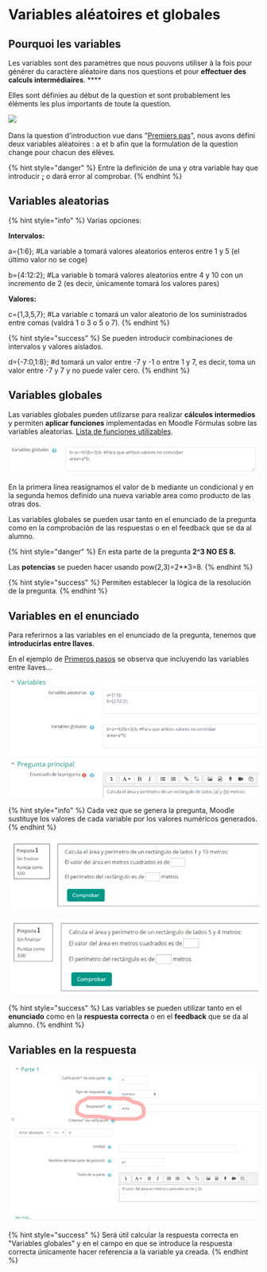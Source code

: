 # Variables aléatoires et globales

## Pourquoi les variables

Les variables sont des paramètres que nous pouvons utiliser à la fois pour générer du caractère aléatoire dans nos questions et pour **effectuer des calculs intermédiaires**. \*\*\*\*

Elles sont définies au début de la question et sont probablement les éléments les plus importants de toute la question.

![](<../.gitbook/assets/Editar\_una\_pregunta\_de\_fórmulas (1).png>)

Dans la question d'introduction vue dans "[Premiers pas](../untitled.md#pregunta-en-xml)", nous avons défini deux variables aléatoires : a et b afin que la formulation de la question change pour chacun des élèves.

{% hint style="danger" %}
Entre la definición de una y otra variable hay que introducir **;** o dará error al comprobar.
{% endhint %}

## Variables aleatorias

{% hint style="info" %}
Varias opciones:

**Intervalos:**

a={1:6}; #La variable a tomará valores aleatorios enteros entre 1 y 5 (el último valor no se coge)

b={4:12:2}; #La variable b tomará valores aleatorios entre 4 y 10 con un incremento de 2 (es decir, únicamente tomará los valores pares)

**Valores:**

c={1,3,5,7}; #La variable c tomará un valor aleatorio de los suministrados entre comas (valdrá 1 o 3 o 5 o 7).
{% endhint %}

{% hint style="success" %}
Se pueden introducir combinaciones de intervalos y valores aislados.

d={-7:0,1:8}; #d tomará un valor entre -7 y -1 o entre 1 y 7, es decir, toma un valor entre -7 y 7 y no puede valer cero.
{% endhint %}

## Variables globales

Las variables globales pueden utilizarse para realizar **cálculos intermedios** y permiten **aplicar funciones** implementadas en Moodle Fórmulas sobre las variables aleatorias. [Lista de funciones utilizables](https://moodleformulas.org/course/view.php?id=31\&section=1).

![](<../.gitbook/assets/image (114).png>)

En la primera línea reasignamos el valor de b mediante un condicional y en la segunda hemos definido una nueva variable area como producto de las otras dos.

Las variables globales se pueden usar tanto en el enunciado de la pregunta como en la comprobación de las respuestas o en el feedback que se da al alumno.

{% hint style="danger" %}
En esta parte de la pregunta **2^3 NO ES 8.**

Las **potencias** se pueden hacer usando pow(2,3)=2\*\*3=8.
{% endhint %}

{% hint style="success" %}
Permiten establecer la lógica de la resolución de la pregunta.
{% endhint %}

## Variables en el enunciado

Para referirnos a las variables en el enunciado de la pregunta, tenemos que **introducirlas entre llaves**.

En el ejemplo de [Primeros pasos](../untitled.md#pregunta-en-xml) se observa que incluyendo las variables entre llaves...

![](<../.gitbook/assets/image (72).png>)

{% hint style="info" %}
Cada vez que se genera la pregunta, Moodle sustituye los valores de cada variable por los valores numéricos generados.
{% endhint %}

![](<../.gitbook/assets/image (61).png>)

![](<../.gitbook/assets/image (88).png>)

{% hint style="success" %}
Las variables se pueden utilizar tanto en el **enunciado** como en la **respuesta correcta** o en el **feedback** que se da al alumno.
{% endhint %}

## Variables en la respuesta

![](<../.gitbook/assets/image (120).png>)

{% hint style="success" %}
Será útil calcular la respuesta correcta en "Variables globales" y en el campo en que se introduce la respuesta correcta únicamente hacer referencia a la variable ya creada.
{% endhint %}

